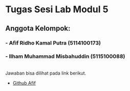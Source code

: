 # Tugas Sesi Lab Modul 5
## Anggota Kelompok:
### - Afif Ridho Kamal Putra (5114100173)
### - Ilham Muhammad Misbahuddin (5115100088)

<br>Jawaban bisa dilihat pada link berikut.
- [Github Afif](https://github.com/afifridho/cloud)
